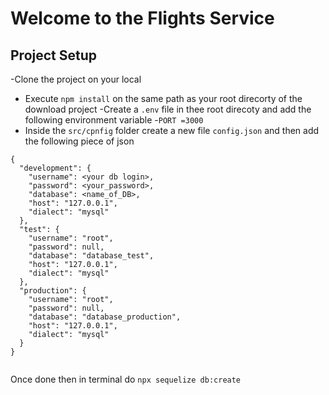 # Welcome to the Flights Service

## Project Setup

-Clone the project on your local

- Execute `npm install` on the same path as your root direcorty of the download project
  -Create a `.env` file in thee root direcoty and add the following environment variable -`PORT =3000`
- Inside the `src/cpnfig` folder create a new file `config.json` and then add the following piece of json

```
{
  "development": {
    "username": <your db login>,
    "password": <your_password>,
    "database": <name_of_DB>,
    "host": "127.0.0.1",
    "dialect": "mysql"
  },
  "test": {
    "username": "root",
    "password": null,
    "database": "database_test",
    "host": "127.0.0.1",
    "dialect": "mysql"
  },
  "production": {
    "username": "root",
    "password": null,
    "database": "database_production",
    "host": "127.0.0.1",
    "dialect": "mysql"
  }
}


```

Once done then in terminal do `npx sequelize db:create`
